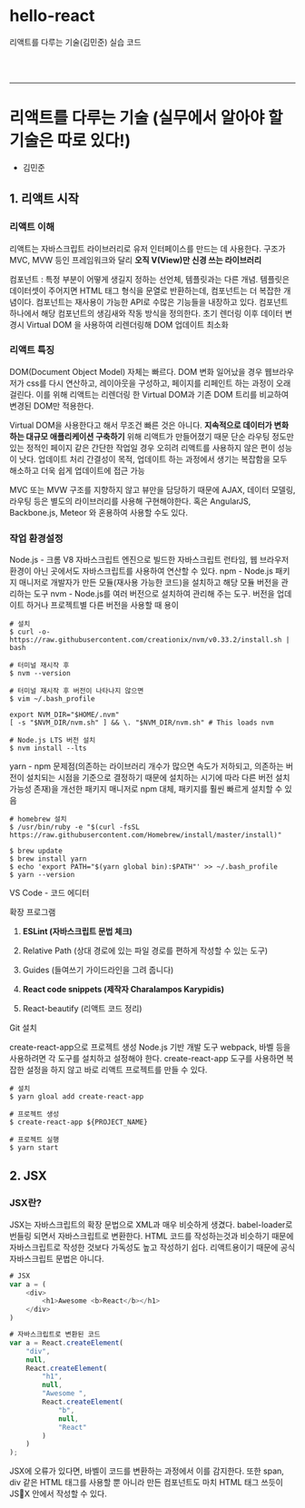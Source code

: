 # hello-react

리액트를 다루는 기술(김민준) 실습 코드

<br/>

<br/>

---


# 리액트를 다루는 기술 (실무에서 알아야 할 기술은 따로 있다!)
- 김민준

## 1. 리액트 시작

### 리액트 이해

리액트는 자바스크립트 라이브러리로 유저 인터페이스를 만드는 데 사용한다.
구조가 MVC, MVW 등인 프레임워크와 달리 __오직 V(View)만 신경 쓰는 라이브러리__

컴포넌트 : 특정 부분이 어떻게 생길지 정하는 선언체, 템플릿과는 다른 개념.
템플릿은 데이터셋이 주어지면 HTML 태그 형식을 문열로 반환하는데, 컴포넌트는 더 복잡한 개념이다. 컴포넌트는 재사용이 가능한 API로 수많은 기능들을 내장하고 있다. 컴포넌트 하나에서 해당 컴포넌트의 생김새와 작동 방식을 정의한다.
초기 렌더링 이후 데이터 변경시 Virtual DOM 을 사용하여 리렌더링해 DOM 업데이트 최소화


### 리액트 특징

DOM(Document Object Model) 자체는 빠르다. DOM 변화 일어났을 경우 웹브라우저가 css를 다시 연산하고, 레이아웃을 구성하고, 페이지를 리페인트 하는 과정이 오래 걸린다. 이를 위해 리액트는 리렌더링 한 Virtual DOM과 기존 DOM 트리를 비교하여 변경된 DOM만 적용한다.

Virtual DOM을 사용한다고 해서 무조건 빠른 것은 아니다.
__지속적으로 데이터가 변화하는 대규모 애플리케이션 구축하기__ 위해 리액트가 만들어졌기 때문
단순 라우팅 정도만 있는 정적인 페이지 같은 간단한 작업일 경우 오히려 리액트를 사용하지 않은 편이 성능이 낫다.
업데이트 처리 간결성이 목적, 업데이트 하는 과정에서 생기는 복잡함을 모두 해소하고 더욱 쉽게 업데이트에 접근 가능

MVC 또는 MVW 구조를 지향하지 않고 뷰만을 담당하기 때문에 AJAX, 데이터 모델링, 라우팅 등은 별도의 라이브러리를 사용해 구현해야한다. 혹은 AngularJS, Backbone.js, Meteor 와 혼용하여 사용할 수도 있다.


### 작업 환경설정

Node.js - 크롬 V8 자바스크립트 엔진으로 빌드한 자바스크립트 런타임, 웹 브라우저 환경이 아닌 곳에서도 자바스크립트를 사용하여 연산할 수 있다.
npm - Node.js 패키지 매니저로 개발자가 만든 모듈(재사용 가능한 코드)을 설치하고 해당 모듈 버전을 관리하는 도구
nvm - Node.js를 여러 버전으로 설치하여 관리해 주는 도구. 버전을 업데이트 하거나 프로젝트별 다른 버전을 사용할 때 용이

```shell
# 설치
$ curl -o- https://raw.githubusercontent.com/creationix/nvm/v0.33.2/install.sh | bash

# 터미널 재시작 후
$ nvm --version

# 터미널 재시작 후 버전이 나타나지 않으면
$ vim ~/.bash_profile

export NVM_DIR="$HOME/.nvm"
[ -s "$NVM_DIR/nvm.sh" ] && \. "$NVM_DIR/nvm.sh" # This loads nvm

# Node.js LTS 버전 설치
$ nvm install --lts
```


yarn - npm 문제점(의존하는 라이브러리 개수가 많으면 속도가 저하되고, 의존하는 버전이 설치되는 시점을 기준으로 결정하기 때문에 설치하는 시기에 따라 다른 버전 설치 가능성 존재)을 개선한 패키지 매니저로 npm 대체, 패키지를 훨씬 빠르게 설치할 수 있음

```shell
# homebrew 설치
$ /usr/bin/ruby -e "$(curl -fsSL https://raw.githubusercontent.com/Homebrew/install/master/install)"

$ brew update
$ brew install yarn
$ echo 'export PATH="$(yarn global bin):$PATH"' >> ~/.bash_profile
$ yarn --version
```


VS Code - 코드 에디터

확장 프로그램

1. __ESLint (자바스크립트 문법 체크)__

2. Relative Path (상대 경로에 있는 파일 경로를 편하게 작성할 수 있는 도구)

3. Guides (들여쓰기 가이드라인을 그려 줍니다)

4. __React code snippets (제작자 Charalampos Karypidis)__

5. React-beautify (리액트 코드 정리)


Git 설치


create-react-app으로 프로젝트 생성
Node.js 기반 개발 도구 webpack, 바벨 등을 사용하려면 각 도구를 설치하고 설정해야 한다. create-react-app 도구를 사용하면 복잡한 설정을 하지 않고 바로 리액트 프로젝트를 만들 수 있다.

```shell
# 설치
$ yarn gloal add create-react-app

# 프로젝트 생성
$ create-react-app ${PROJECT_NAME}

# 프로젝트 실행
$ yarn start
```


## 2. JSX

### JSX란?

JSX는 자바스크립트의 확장 문법으로 XML과 매우 비슷하게 생겼다. babel-loader로 번들링 되면서 자바스크립트로 변환한다. HTML 코드를 작성하는것과 비슷하기 때문에 자바스크립트로 작성한 것보다 가독성도 높고 작성하기 쉽다. 리액트용이기 때문에 공식 자바스크립트 문법은 아니다.

```javascript
# JSX
var a = (
	<div>
		<h1>Awesome <b>React</b></h1>
	</div>
)

# 자바스크립트로 변환된 코드
var a = React.createElement(
	"div",
	null,
	React.createElement(
		"h1",
		null,
		"Awesome ",
		React.createElement(
			"b",
			null,
			"React"
		)
	)
);
```

JSX에 오류가 있다면, 바벨이 코드를 변환하는 과정에서 이를 감지한다. 또한 span, div 같은 HTML 태그를 사용할 뿐 아니라 만든 컴포넌트도 마치 HTML 태그 쓰듯이 JSX 안에서 작성할 수 있다.
